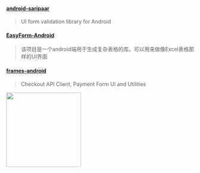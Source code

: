 #### [android-saripaar](https://github.com/ragunathjawahar/android-saripaar)
> UI form validation library for Android



#### [EasyForm-Android](https://github.com/kaiyangjia/EasyForm-Android)  
> 该项目是一个android端用于生成复杂表格的库。可以用来做像Excel表格那样的UI界面

#### [frames-android](https://github.com/checkout/frames-android)  
> Checkout API Client, Payment Form UI and Utilities

<img src="https://github.com/checkout/frames-android/raw/master/docs/frames-andoid-demo.gif" width="200px" height="auto"/>
